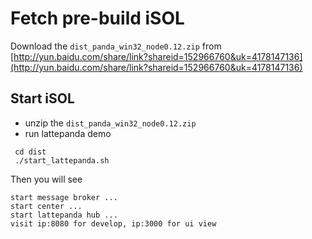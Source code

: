 # Fetch pre-build iSOL
Download the `dist_panda_win32_node0.12.zip` from [http://yun.baidu.com/share/link?shareid=152966760&uk=4178147136](http://yun.baidu.com/share/link?shareid=152966760&uk=4178147136)

## Start iSOL
 - unzip the `dist_panda_win32_node0.12.zip`
 - run lattepanda demo
```
 cd dist
 ./start_lattepanda.sh
```
Then you will see
```
start message broker ...
start center ...
start lattepanda hub ...
visit ip:8080 for develop, ip:3000 for ui view
```
